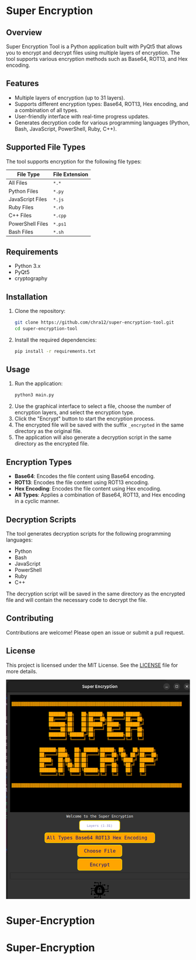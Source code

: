 # Super Encryption 

## Overview
Super Encryption Tool is a Python application built with PyQt5 that allows you to encrypt and decrypt files using multiple layers of encryption. The tool supports various encryption methods such as Base64, ROT13, and Hex encoding.

## Features
- Multiple layers of encryption (up to 31 layers).
- Supports different encryption types: Base64, ROT13, Hex encoding, and a combination of all types.
- User-friendly interface with real-time progress updates.
- Generates decryption code for various programming languages (Python, Bash, JavaScript, PowerShell, Ruby, C++).

## Supported File Types
The tool supports encryption for the following file types:

| File Type          | File Extension  |
|--------------------|-----------------|
| All Files          |    `*.*`        |
| Python Files       |    `*.py`       |
| JavaScript Files   |    `*.js`       |
| Ruby Files         |    `*.rb`       |
| C++ Files          |   `*.cpp`       |
| PowerShell Files   |   `*.ps1`       |
| Bash Files         |   `*.sh`        |

## Requirements
- Python 3.x
- PyQt5
- cryptography

## Installation
1. Clone the repository:
    ```sh
    git clone https://github.com/chra12/super-encryption-tool.git
    cd super-encryption-tool
    ```
2. Install the required dependencies:
    ```sh
    pip install -r requirements.txt
    ```

## Usage
1. Run the application:
    ```sh
    python3 main.py
    ```
2. Use the graphical interface to select a file, choose the number of encryption layers, and select the encryption type.
3. Click the "Encrypt" button to start the encryption process.
4. The encrypted file will be saved with the suffix `_encrypted` in the same directory as the original file.
5. The application will also generate a decryption script in the same directory as the encrypted file.

## Encryption Types
- **Base64**: Encodes the file content using Base64 encoding.
- **ROT13**: Encodes the file content using ROT13 encoding.
- **Hex Encoding**: Encodes the file content using Hex encoding.
- **All Types**: Applies a combination of Base64, ROT13, and Hex encoding in a cyclic manner.

## Decryption Scripts
The tool generates decryption scripts for the following programming languages:
- Python
- Bash
- JavaScript
- PowerShell
- Ruby
- C++

The decryption script will be saved in the same directory as the encrypted file and will contain the necessary code to decrypt the file.

## Contributing
Contributions are welcome! Please open an issue or submit a pull request.

## License
This project is licensed under the MIT License. See the [LICENSE](LICENSE) file for more details.

![Super Encryption Screenshot](Super-Encryption.png)

# Super-Encryption
# Super-Encryption
